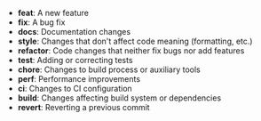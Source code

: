 - **feat**: A new feature
- **fix**: A bug fix
- **docs**: Documentation changes
- **style**: Changes that don't affect code meaning (formatting, etc.)
- **refactor**: Code changes that neither fix bugs nor add features
- **test**: Adding or correcting tests
- **chore**: Changes to build process or auxiliary tools
- **perf**: Performance improvements
- **ci**: Changes to CI configuration
- **build**: Changes affecting build system or dependencies
- **revert**: Reverting a previous commit 